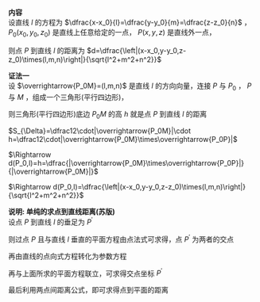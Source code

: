 **内容**  
设直线 $l$ 的方程为 $\dfrac{x-x_0}{l}=\dfrac{y-y_0}{m}=\dfrac{z-z_0}{n}$ ， $P_0(x_0,y_0,z_0)$ 是直线上任意给定的一点， $P(x,y,z)$ 是直线外一点，  
  
则点 $P$ 到直线 $l$ 的距离为 $d=\dfrac{\left|(x-x_0,y-y_0,z-z_0)\times(l,m,n)\right|}{\sqrt{l^2+m^2+n^2}}$  
  
**证法一**  
设 $\overrightarrow{P_0M}=(l,m,n)$ 是直线 $l$ 的方向向量，连接 $P$ 与 $P_0$ ， $P$ 与 $M$ ，组成一个三角形(平行四边形)，  
  
则三角形(平行四边形)底边 $P_0M$ 的高 $h$ 就是点 $P$ 到直线 $l$ 的距离  
  
$S_{\Delta}=\dfrac12\cdot|\overrightarrow{P_0M}|\cdot h=\dfrac12\cdot|\overrightarrow{P_0M}\times\overrightarrow{P_0P}|$  
  
$\Rightarrow d(P_0,l)=h=\dfrac{|\overrightarrow{P_0M}\times\overrightarrow{P_0P}|}{|\overrightarrow{P_0M}|}$  
  
$\Rightarrow d(P_0,l)=\dfrac{\left|(x-x_0,y-y_0,z-z_0)\times(l,m,n)\right|}{\sqrt{l^2+m^2+n^2}}$  
  
**说明: 单纯的求点到直线距离(苏版)**  
设点 $P$ 到直线 $l$ 的垂足为 $P^\prime$  
  
则过点 $P$ 且与直线 $l$ 垂直的平面方程由点法式可求得，点 $P^\prime$ 为两者的交点  
  
再由直线的点向式方程转化为参数方程  
  
再与上面所求的平面方程联立，可求得交点坐标 $P^\prime$  
  
最后利用两点间距离公式，即可求得点到平面的距离  
